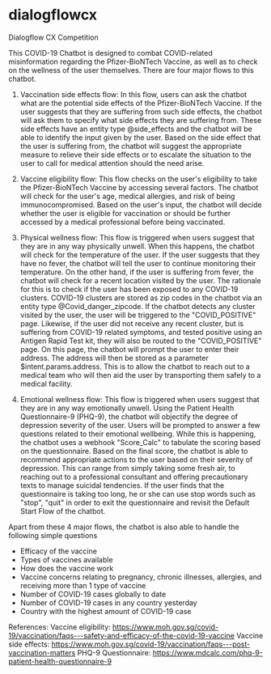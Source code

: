 # dialogflowcx
Dialogflow CX Competition

This COVID-19 Chatbot is designed to combat COVID-related misinformation regarding the Pfizer-BioNTech Vaccine, as well as to check on the wellness of the user themselves. There are four major flows to this chatbot.

1) Vaccination side effects flow: 
In this flow, users can ask the chatbot what are the potential side effects of the Pfizer-BioNTech Vaccine. If the user suggests that they are suffering from such side effects, the chatbot will ask them to specify what side effects they are suffering from. These side effects have an entity type @side_effects and the chatbot will be able to identify the input given by the user. Based on the side effect that the user is suffering from, the chatbot will suggest the appropriate measure to relieve their side effects or to escalate the situation to the user to call for medical attention should the need arise.

2) Vaccine eligibility flow: 
This flow checks on the user's eligibility to take the Pfizer-BioNTech Vaccine by accessing several factors. The chatbot will check for the user's age, medical allergies, and risk of being immunocompromised. Based on the user's input, the chatbot will decide whether the user is eligible for vaccination or should be further accessed by a medical professional before being vaccinated.

3) Physical wellness flow: 
This flow is triggered when users suggest that they are in any way physically unwell. When this happens, the chatbot will check for the temperature of the user. If the user suggests that they have no fever, the chatbot will tell the user to continue monitoring their temperature. On the other hand, if the user is suffering from fever, the chatbot will check for a recent location visited by the user. The rationale for this is to check if the user has been exposed to any COVID-19 clusters. COVID-19 clusters are stored as zip codes in the chatbot via an entity type @Covid_danger_zipcode. If the chatbot detects any cluster visited by the user, the user will be triggered to the "COVID_POSITIVE" page. Likewise, if the user did not receive any recent cluster, but is suffering from COVID-19 related symptoms, and tested positive using an Antigen Rapid Test kit, they will also be routed to the "COVID_POSITIVE" page. On this page, the chatbot will prompt the user to enter their address. The address will then be stored as a parameter $intent.params.address. This is to allow the chatbot to reach out to a medical team who will then aid the user by transporting them safely to a medical facility.

4) Emotional wellness flow: 
This flow is triggered when users suggest that they are in any way emotionally unwell. Using the Patient Health Questionnaire-9 (PHQ-9), the chatbot will objectify the degree of depression severity of the user. Users will be prompted to answer a few questions related to their emotional wellbeing. While this is happening, the chatbot uses a webhook "Score_Calc" to tabulate the scoring based on the questionnaire. Based on the final score, the chatbot is able to recommend appropriate actions to the user based on their severity of depression. This can range from simply taking some fresh air, to reaching out to a professional consultant and offering precautionary texts to manage suicidal tendencies. If the user finds that the questionnaire is taking too long, he or she can use stop words such as "stop", "quit" in order to exit the questionnaire and revisit the Default Start Flow of the chatbot.

Apart from these 4 major flows, the chatbot is also able to handle the following simple questions
- Efficacy of the vaccine
- Types of vaccines available
- How does the vaccine work
- Vaccine concerns relating to pregnancy, chronic illnesses, allergies, and receiving more than 1 type of vaccine
- Number of COVID-19 cases globally to date
- Number of COVID-19 cases in any country yesterday
- Country with the highest amount of COVID-19 case

References:
Vaccine eligibility: https://www.moh.gov.sg/covid-19/vaccination/faqs---safety-and-efficacy-of-the-covid-19-vaccine
Vaccine side effects: https://www.moh.gov.sg/covid-19/vaccination/faqs---post-vaccination-matters
PHQ-9 Questionnaire: https://www.mdcalc.com/phq-9-patient-health-questionnaire-9

